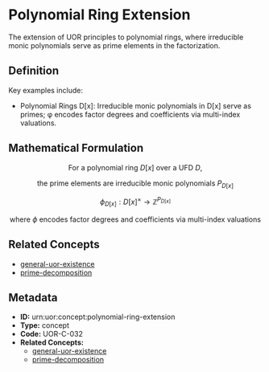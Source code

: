 # Polynomial Ring Extension

The extension of UOR principles to polynomial rings, where irreducible monic polynomials serve as prime elements in the factorization.

## Definition

Key examples include:

- Polynomial Rings D[x]: Irreducible monic polynomials in D[x] serve as primes; φ encodes factor degrees and coefficients via multi-index valuations.

## Mathematical Formulation

$$
\text{For a polynomial ring } D[x] \text{ over a UFD } D,
$$

$$
\text{the prime elements are irreducible monic polynomials } P_{D[x]}
$$

$$
\phi_{D[x]}: D[x]^{\times} \to \mathbb{Z}^{P_{D[x]}}
$$

$$
\text{where } \phi \text{ encodes factor degrees and coefficients via multi-index valuations}
$$

## Related Concepts

- [general-uor-existence](./general-uor-existence.md)
- [prime-decomposition](./prime-decomposition.md)

## Metadata

- **ID:** urn:uor:concept:polynomial-ring-extension
- **Type:** concept
- **Code:** UOR-C-032
- **Related Concepts:**
  - [general-uor-existence](./general-uor-existence.md)
  - [prime-decomposition](./prime-decomposition.md)
